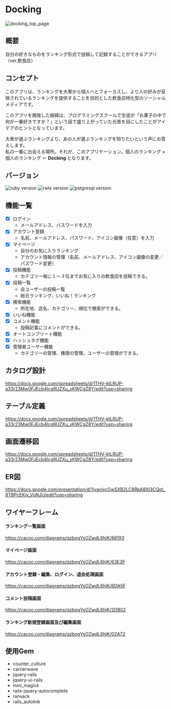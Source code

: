 # Docking
![docking_top_page](https://user-images.githubusercontent.com/44666292/64483176-e98f6080-d238-11e9-97a4-dfa7b91bdc62.png)
## 概要
自分の好きなものをランキング形式で投稿して記録することができるアプリ（ver.飲食店）
## コンセプト
このアプリは、ランキングを大衆から個人へとフォーカスし、より人の好みが反映されているランキングを提供することを目的とした飲食店特化型のソーシャルメディアです。

このアプリを開発した経緯は、プログラミングスクールで生徒が「お菓子の中で何が一番好きですか？」という話で盛り上がっていた光景を目にしたことがアイデアのヒントとなっています。

大衆が選ぶランキングより、あの人が選ぶランキングを知りたいという声にお答えします。  
私の一番に出会える場所。それが、このアプリケーション。個人のランキング × 個人のランキング ＝ **Docking** となります。
## バージョン
![ruby version](https://img.shields.io/badge/Ruby-v2.5.3-blue.svg)
![rails version](https://img.shields.io/badge/Rails-v5.2.3-green)
![pstgresql version](https://img.shields.io/badge/PostgreSQL-v11.5-brightgreen)
## 機能一覧
- [x] ログイン
  - メールアドレス、パスワードを入力
- [x] アカウント登録
  - 名前、メールアドレス、パスワード、アイコン画像（任意）を入力
- [x] マイページ
  - 自分のお気に入りランキング
  - アカウント情報の管理（名前、メールアドレス、アイコン画像の変更／パスワード変更）
- [x] 投稿機能
  - カテゴリー毎に１〜３位までお気に入りの飲食店を投稿できる。
- [x] 投稿一覧
  - 全ユーザーの投稿一覧
  - 総合ランキング、いいね！ランキング
- [x] 検索機能
  - 所在地、店名、カテゴリー、順位で検索ができる。
- [x] いいね機能
- [x] コメント機能
  - 投稿記事にコメントができる。
- [x] オートコンプリート機能
- [x] ハッシュタグ機能
- [x] 管理者ユーザー機能
  - カテゴリーの管理、権限の管理、ユーザーの管理ができる。
## カタログ設計
https://docs.google.com/spreadsheets/d/1THV-ktLRUP-a33r23Mw0FJEcb4lcg9UZXu_xKWCgZ8Y/edit?usp=sharing
## テーブル定義
https://docs.google.com/spreadsheets/d/1THV-ktLRUP-a33r23Mw0FJEcb4lcg9UZXu_xKWCgZ8Y/edit?usp=sharing
## 画面遷移図
https://docs.google.com/spreadsheets/d/1THV-ktLRUP-a33r23Mw0FJEcb4lcg9UZXu_xKWCgZ8Y/edit?usp=sharing
## ER図
https://docs.google.com/presentation/d/1iyaylxcGwSXB2LC8BbA8XI3CQqI_8TBPcEKiv_VoNJU/edit?usp=sharing
## ワイヤーフレーム
#### ランキング一覧画面
https://cacoo.com/diagrams/qzbpgYsOZwdL6hjK/88193
#### マイページ画面
https://cacoo.com/diagrams/qzbpgYsOZwdL6hjK/63E3F
#### アカウント登録・編集、ログイン、退会処理画面
https://cacoo.com/diagrams/qzbpgYsOZwdL6hjK/6DA5F
#### コメント投稿画面
https://cacoo.com/diagrams/qzbpgYsOZwdL6hjK/2DB02
#### ランキング新規登録画面及び編集画面
https://cacoo.com/diagrams/qzbpgYsOZwdL6hjK/02A72
## 使用Gem
- counter_culture
- carrierwave
- jquery-rails
- jquery-ui-rails
- mini_magick
- rails-jquery-autocomplete
- ransack
- rails_autolink
